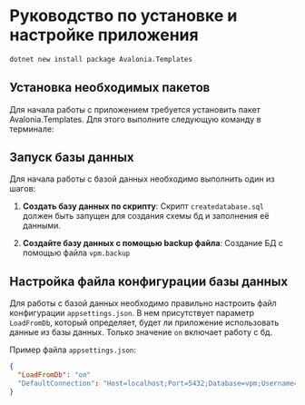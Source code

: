 # Руководство по установке и настройке приложения
```bash
dotnet new install package Avalonia.Templates
```

## Установка необходимых пакетов

Для начала работы с приложением требуется установить пакет Avalonia.Templates. Для этого выполните следующую команду в терминале:

## Запуск базы данных

Для начала работы с базой данных необходимо выполнить один из шагов:

1. **Создать базу данных по скрипту**: Скрипт `createdatabase.sql` должен быть запущен для создания схемы бд и заполнения её данными.
 
2. **Создайте базу данных с помощью backup файла**:  Создание БД с помощью файла  `vpm.backup`
 
## Настройка файла конфигурации базы данных

Для работы с базой данных необходимо правильно настроить файл конфигурации `appsettings.json`. В нем присутствует параметр `LoadFromDb`, который определяет, будет ли приложение использовать данные из базы данных. 
Только значение `on` включает работу с бд.

Пример файла `appsettings.json`:

```json
{
  "LoadFromDb": "on"
  "DefaultConnection": "Host=localhost;Port=5432;Database=vpm;Username=postgres;Password=1313"
}
```

